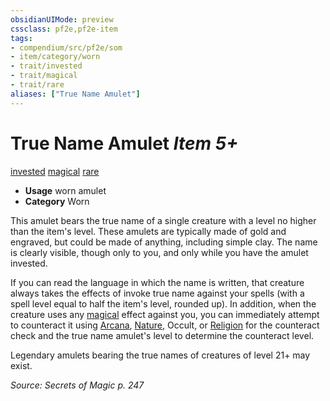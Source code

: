 ```yaml
---
obsidianUIMode: preview
cssclass: pf2e,pf2e-item
tags:
- compendium/src/pf2e/som
- item/category/worn
- trait/invested
- trait/magical
- trait/rare
aliases: ["True Name Amulet"]
---
```

# True Name Amulet *Item 5+*  
[invested](/rules/traits/invested.md)  [magical](/rules/traits/magical.md)  [rare](/rules/traits/rare.md)  

- **Usage** worn amulet
- **Category** Worn

This amulet bears the true name of a single creature with a level no higher than the item's level. These amulets are typically made of gold and engraved, but could be made of anything, including simple clay. The name is clearly visible, though only to you, and only while you have the amulet invested.

If you can read the language in which the name is written, that creature always takes the effects of invoke true name against your spells (with a spell level equal to half the item's level, rounded up). In addition, when the creature uses any [magical](/rules/traits/magical.md) effect against you, you can immediately attempt to counteract it using [Arcana](/compendium/skills.md#Arcana), [Nature](/compendium/skills.md#Nature), Occult, or [Religion](/compendium/skills.md#Religion) for the counteract check and the true name amulet's level to determine the counteract level.

Legendary amulets bearing the true names of creatures of level 21+ may exist.

*Source: Secrets of Magic p. 247*